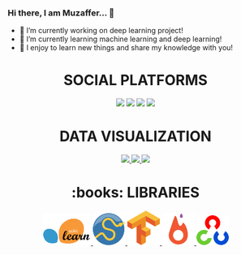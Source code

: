 ### Hi there, I am Muzaffer... 👋
- 🔭 I’m currently working on deep learning project!
- 🌱 I’m currently learning machine learning and deep learning!
- 💬 I enjoy to learn new things and share my knowledge with you!
<div> <h1 align="center"> SOCIAL PLATFORMS </h1> 
<p align="center">
<a href="https://www.linkedin.com/in/muzaffer-misirci/"/><img src="https://img.shields.io/badge/linkedin-%230077B5.svg?&style=for-the-badge&logo=linkedin&logoColor=white" /></a>
<a href="mailto:misirci.muzaffer@gmail.com"><img src="https://img.shields.io/badge/gmail-f1f2f6.svg?&style=for-the-badge&logo=gmail&logoColor=red" /></a>
<a href="https://www.kaggle.com/muzaffermisirci"><img src="https://img.shields.io/badge/Kaggle-20BEFF?style=for-the-badge&logo=Kaggle&logoColor=white" /></a>
<a href="https://public.tableau.com/app/profile/muzaffer8570"><img src="https://img.shields.io/badge/Tableau-E97627?style=for-the-badge&logo=Tableau&logoColor=white" /></a>
</p></div>
<div align="center"> <h1 align="center"> DATA VISUALIZATION </h1> </div>
<p align="center">
<a href="#" target="_blank"> <img src="https://user-images.githubusercontent.com/77216571/170836163-6c30efea-f581-4c59-be1a-001dc2f6b226.png" height="64"/> </a> 
<a href="#" target="_blank"> <img src="https://user-images.githubusercontent.com/77216571/170836119-adaf498b-6fcc-445e-9b02-13f6b8c81083.png" height="64"/> </a>    
<a href="#" target="_blank"> <img src="https://user-images.githubusercontent.com/77216571/170836261-be24f2cf-6523-4c40-8e53-8d3a31e6bd1b.png" height="64"/> </a>  

<div align="center"> <h1 align="center">:books: LIBRARIES </h1> </div>
<p align="center">
<a href="#" target="_blank"> <img src="https://github.com/arslanevren/arslanevren/blob/main/icons/pngegg%20(20).png"/> </a>   
<a href="#" target="_blank"> <img src="https://github.com/arslanevren/arslanevren/blob/main/icons/pngegg%20(2).png"/> </a>                                                     
<a href="#" target="_blank"> <img src="https://github.com/arslanevren/arslanevren/blob/main/icons/pngegg%20(4).png"/> </a> 
<a href="#" target="_blank"> <img src="https://github.com/arslanevren/arslanevren/blob/main/icons/pngegg%20(10).png"/> </a>
<a href="#" target="_blank"> <img src="https://github.com/arslanevren/arslanevren/blob/main/icons/pngegg%20(17).png"/> </a>  
</p>  
  
<!--
**MMisirci/MMisirci** is a ✨ _special_ ✨ repository because its `README.md` (this file) appears on your GitHub profile.

Here are some ideas to get you started:

- 🔭 I’m currently working on ...
- 🌱 I’m currently learning ...
- 👯 I’m looking to collaborate on ...
- 🤔 I’m looking for help with ...
- 💬 Ask me about ...
- 📫 How to reach me: ...
- 😄 Pronouns: ...
- ⚡ Fun fact: ...
-->


